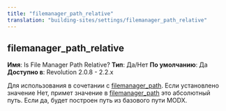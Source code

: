 ```yaml
---
title: "filemanager_path_relative"
translation: "building-sites/settings/filemanager_path_relative"
---
```


## filemanager\_path\_relative

**Имя**: Is File Manager Path Relative?
**Тип**: Да/Нет
**По умолчанию**: Да
**Доступно в**: Revolution 2.0.8 - 2.2.x

Для использования в сочетании с [filemanager\_path](building-sites/settings/filemanager_path "filemanager_path"). Если установлено значение Нет, примет значение в [filemanager\_path](building-sites/settings/filemanager_path "filemanager_path") это абсолютный путь. Если да, будет построен путь из базового пути MODX.
